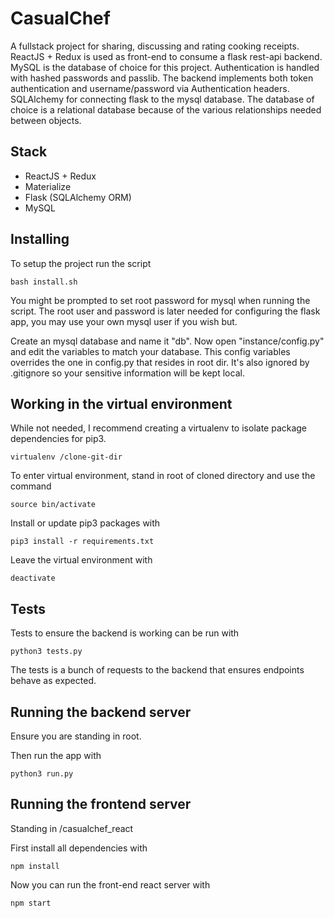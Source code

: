 # CasualChef

A fullstack project for sharing, discussing and rating cooking receipts. ReactJS + Redux is used as front-end to consume a flask rest-api backend. MySQL is the database of choice for this project. Authentication is handled with hashed passwords and passlib. The backend implements both token authentication and username/password via Authentication headers. SQLAlchemy for connecting flask to the mysql database. The database of choice is a relational database because of the various relationships needed between objects.

## Stack
* ReactJS + Redux
* Materialize
* Flask (SQLAlchemy ORM)
* MySQL

## Installing
To setup the project run the script

```
bash install.sh
```
You might be prompted to set root password for mysql when running the script. The root user and password is later needed for configuring the flask app, you may use your own mysql user if you wish but.

Create an mysql database and name it "db". Now open "instance/config.py" and edit the variables to match your database. This config variables overrides the one in config.py that resides in root dir. It's also ignored by .gitignore so your sensitive information will be kept local.

## Working in the virtual environment
While not needed, I recommend creating a virtualenv to isolate package dependencies for pip3.
```
virtualenv /clone-git-dir
```
To enter virtual environment, stand in root of cloned directory and use the command
```
source bin/activate
```
Install or update pip3 packages with

```
pip3 install -r requirements.txt
```
Leave the virtual environment with
```
deactivate
```

## Tests
Tests to ensure the backend is working can be run with
```
python3 tests.py
```
The tests is a bunch of requests to the backend that ensures endpoints behave as expected.

## Running the backend server
Ensure you are standing in root.

Then run the app with

```
python3 run.py
```

## Running the frontend server
Standing in /casualchef_react

First install all dependencies with

```
npm install
```

Now you can run the front-end react server with

```
npm start
```